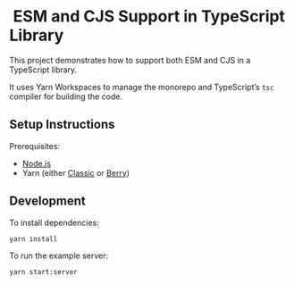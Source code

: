 #  ESM and CJS Support in TypeScript Library

This project demonstrates how to support both ESM and CJS in a TypeScript library.

It uses Yarn Workspaces to manage the monorepo and TypeScript’s `tsc` compiler for building the code.

## Setup Instructions

Prerequisites:

- [Node.js](https://nodejs.org/en)
- Yarn (either [Classic](https://classic.yarnpkg.com/lang/en/) or [Berry](https://yarnpkg.com/getting-started/install))

## Development

To install dependencies:

```bash
yarn install
```

To run the example server:

```bash
yarn start:server
```
